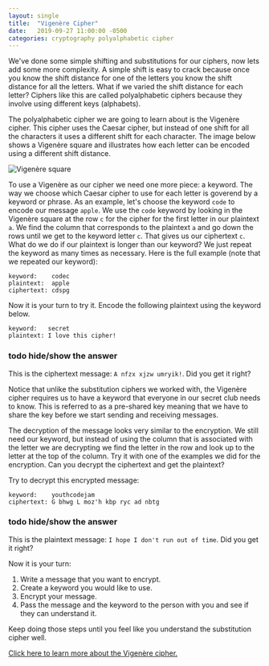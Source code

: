 ```yaml
---
layout: single
title:  "Vigenère Cipher"
date:   2019-09-27 11:00:00 -0500
categories: cryptography polyalphabetic cipher
---
```


We've done some simple shifting and substitutions for our ciphers, now lets add some more complexity.  A simple shift is easy to crack because once you know the shift distance for one of the letters you know the shift distance for all the letters.  What if we varied the shift distance for each letter?  Ciphers like this are called polyalphabetic ciphers because they involve using different keys (alphabets).

The polyalphabetic cipher we are going to learn about is the Vigenère cipher.  This cipher uses the Caesar cipher, but instead of one shift for all the characters it uses a different shift for each character.  The image below shows a Vigenère square and illustrates how each letter can be encoded using a different shift distance.

![Vigenère square](/ycj/images/Vigenere_square_shading.svg)

To use a Vigenère as our cipher we need one more piece: a keyword.  The way we choose which Caesar cipher to use for each letter is goverend by a keyword or phrase.  As an example, let's choose the keyword `code` to encode our message `apple`.  We use the `code` keyword by looking in the Vigenère square at the row `c` for the cipher for the first letter in our plaintext `a`.  We find the column that corresponds to the plaintext `a` and go down the rows until we get to the keyword letter `c`.  That gives us our ciphertext `c`.  What do we do if our plaintext is longer than our keyword?  We just repeat the keyword as many times as necessary.  Here is the full example (note that we repeated our keyword):
```
keyword:    codec
plaintext:  apple
ciphertext: cdspg
```

Now it is your turn to try it.  Encode the following plaintext using the keyword below.
```
keyword:   secret
plaintext: I love this cipher!
```

### todo hide/show the answer
This is the ciphertext message: `A nfzx xjzw umryik!`.  Did you get it right?

Notice that unlike the substitution ciphers we worked with, the Vigenère cipher requires us to have a keyword that everyone in our secret club needs to know.  This is referred to as a pre-shared key meaning that we have to share the key before we start sending and receiving messages.

The decryption of the message looks very similar to the encryption.  We still need our keyword, but instead of using the column that is associated with the letter we are decrypting we find the letter in the row and look up to the letter at the top of the column.  Try it with one of the examples we did for the encryption.  Can you decrypt the ciphertext and get the plaintext?

Try to decrypt this encrypted message:
```
keyword:    youthcodejam
ciphertext: G bhwg L moz'h kbp ryc ad nbtg
```

### todo hide/show the answer
This is the plaintext message: `I hope I don't run out of time`.  Did you get it right?

Now it is your turn:

1. Write a message that you want to encrypt.
2. Create a keyword you would like to use.
3. Encrypt your message.
4. Pass the message and the keyword to the person with you and see if they can understand it.

Keep doing those steps until you feel like you understand the substitution cipher well.

[Click here to learn more about the Vigenère cipher.](https://en.wikipedia.org/wiki/Vigenère_cipher)
